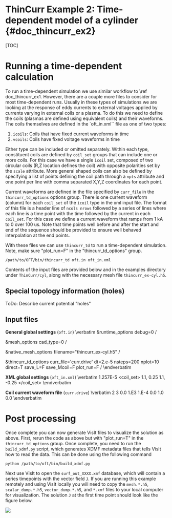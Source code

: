 ThinCurr Example 2: Time-dependent model of a cylinder {#doc_thincurr_ex2}
==============

[TOC]

# Running a time-dependent calculation

To run a time-dependent simulation we use similar workflow to \ref doc_thincurr_ex1. However, there are a couple more files to consider for most time-dependent runs. Usually in these types of simulations we are looking at the response of eddy currents to external voltages applied by currents varying in external coils or a plasma. To do this we need to define the coils (plasmas are defined using equivalent coils) and their waveforms. The coils themselves are defined in the `oft_in.xml`` file as one of two types:
 1. `icoils`: Coils that have fixed current waveforms in time
 2. `vcoils`: Coils have fixed voltage waveforms in time

Either type can be included or omitted separately. Within each type, constituent coils are defined by `coil_set` groups that can include one or more coils. For this case we have a single `icoil` set, composed of two circular coils (R,Z location defines the coil) with opposite polarities set by the `scale` attribute. More general shaped coils can also be defined by specifying a list of points defining the coil path through a `npts` attribute and one point per line with comma separated X,Y,Z coordinates for each point.

Current waveforms are defined in the file specified by `curr_file` in the `thincurr_td_options` options group. There is one current waveform (column) for each `coil_set` of the `icoil` type in the xml input file. The format of this file is a header line of `ncols nrows` followed by a series of lines where each line is a time point with the time followed by the current in each `coil_set`. For this case we define a current waveform that ramps from 1 kA to 0 over 100 us. Note that time points well before and after the start and end of the sequence should be provided to ensure well behaved interpolation at the end points.

With these files we can use `thincurr_td` to run a time-dependent simulation. Note, make sure "plot_run=F" in the "thincurr_td_options" group.

    /path/to/OFT/bin/thincurr_td oft.in oft_in.xml

Contents of the input files are provided below and in the examples directory under `ThinCurr/cyl`, along with the necessary mesh file `thincurr_ex-cyl.h5`.

## Special topology information (holes)
ToDo: Describe current potential "holes"

## Input files

**General global settings** (`oft.in`)
\verbatim
&runtime_options
 debug=0
/

&mesh_options
 cad_type=0
/

&native_mesh_options
 filename="thincurr_ex-cyl.h5"
/

&thincurr_td_options
 curr_file='curr.drive'
 dt=2.e-5
 nsteps=200
 nplot=10
 direct=T
 save_L=F
 save_Mcoil=F
 plot_run=F
/
\endverbatim

**XML global settings** (`oft_in.xml`)
\verbatim
<oft>
  <thincurr>
    <eta>1.257E-5</eta>
    <icoils>
      <coil_set>
        <coil scale="1.0">1.1, 0.25</coil>
        <coil scale="-1.0">1.1, -0.25</coil>
      </coil_set>
    </icoils>
  </thincurr>
</oft>
\endverbatim

**Coil current waveform file** (`curr.drive`)
\verbatim
2 3
0.0   1.E3
1.E-4 0.0
1.0   0.0
\endverbatim

# Post processing

Once complete you can now generate VisIt files to visualize the solution as above. First, rerun the code as above but with "plot_run=T" in the `thincurr_td_options` group. Once complete, you need to run the `build_xdmf.py` script, which generates XDMF metadata files that tells VisIt how to read the data. This can be done using the following command

    python /path/to/oft/bin/build_xdmf.py

Next use VisIt to open the `surf_out_XXXX.xmf` database, which will contain a series timepoints with the vector field `J`. If you are running this example remotely and using VisIt locally you will need to copy the `mesh.*.h5`, `scalar_dump.*.h5`, `vector_dump.*.h5`, and `*.xmf` files to your local computer for visualization. The solution `J` at the first time point should look like the figure below.

![](images/thincurr_ex2-result.png)
